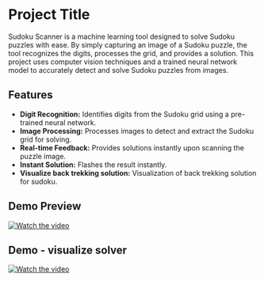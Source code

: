 # Project Title

Sudoku Scanner is a machine learning tool designed to solve Sudoku puzzles with ease. By simply capturing an image of a Sudoku puzzle, the tool recognizes the digits, processes the grid, and provides a solution. This project uses computer vision techniques and a trained neural network model to accurately detect and solve Sudoku puzzles from images.

## Features

- **Digit Recognition:** Identifies digits from the Sudoku grid using a pre-trained neural network.
- **Image Processing:** Processes images to detect and extract the Sudoku grid for solving.
- **Real-time Feedback:** Provides solutions instantly upon scanning the puzzle image.
- **Instant Solution:** Flashes the result instantly.
- **Visualize back trekking solution:** Visualization of back trekking solution for sudoku.

## Demo Preview

[![Watch the video](https://img.youtube.com/vi/9uN24XRxSF0/hqdefault.jpg)](https://www.youtube.com/watch?v=9uN24XRxSF0)

## Demo - visualize solver

[![Watch the video](https://img.youtube.com/vi/7ta76SZ3ZFY/hqdefault.jpg)](https://www.youtube.com/watch?v=7ta76SZ3ZFY)
